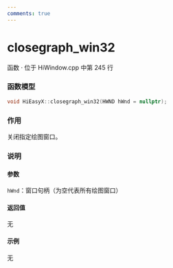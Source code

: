 ```yaml
---
comments: true
---
```


# closegraph_win32
函数 · 位于 HiWindow.cpp 中第 245 行

### 函数模型

```cpp
void HiEasyX::closegraph_win32(HWND hWnd = nullptr);
```

### 作用
关闭指定绘图窗口。 

### 说明
#### 参数
`hWnd`：窗口句柄（为空代表所有绘图窗口） 

#### 返回值
无

#### 示例
无